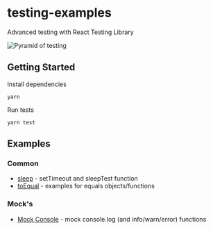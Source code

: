 # testing-examples
Advanced testing with React Testing Library

![Pyramid of testing](https://miro.medium.com/max/704/1*R_tHYBM8myszwKa6vXfNbw.png "Pyramid of testing")

## Getting Started
Install dependencies
```shell script
yarn
```

Run tests
```
yarn test
```

## Examples

### Common
- [sleep](./src/example/common/sleep.test.ts) - setTimeout and sleepTest function
- [toEqual](./src/example/common/toEqual.test.ts) - examples for equals objects/functions

### Mock's
- [Mock Console](./src/example/mocks/console_log.test.ts) - mock console.log (and info/warn/error) functions
